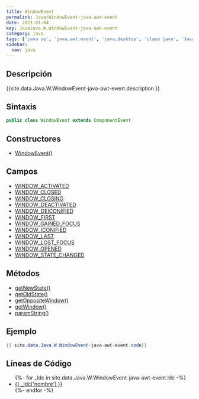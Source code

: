 ```yaml
---
title: WindowEvent
permalink: Java/WindowEvent-java-awt-event
date: 2021-01-04
key: JavaJava.W.WindowEvent-java-awt-event
category: java
tags: ['java se', 'java.awt.event', 'java.desktop', 'clase java', 'Java 1.1']
sidebar: 
  nav: java
---
```


## Descripción
{{site.data.Java.W.WindowEvent-java-awt-event.description }}

## Sintaxis
~~~java
public class WindowEvent extends ComponentEvent
~~~

## Constructores
* [WindowEvent()](/Java/WindowEvent-java-awt-event/WindowEvent/)

## Campos
* [WINDOW_ACTIVATED](/Java/WindowEvent-java-awt-event/WINDOW_ACTIVATED)
* [WINDOW_CLOSED](/Java/WindowEvent-java-awt-event/WINDOW_CLOSED)
* [WINDOW_CLOSING](/Java/WindowEvent-java-awt-event/WINDOW_CLOSING)
* [WINDOW_DEACTIVATED](/Java/WindowEvent-java-awt-event/WINDOW_DEACTIVATED)
* [WINDOW_DEICONIFIED](/Java/WindowEvent-java-awt-event/WINDOW_DEICONIFIED)
* [WINDOW_FIRST](/Java/WindowEvent-java-awt-event/WINDOW_FIRST)
* [WINDOW_GAINED_FOCUS](/Java/WindowEvent-java-awt-event/WINDOW_GAINED_FOCUS)
* [WINDOW_ICONIFIED](/Java/WindowEvent-java-awt-event/WINDOW_ICONIFIED)
* [WINDOW_LAST](/Java/WindowEvent-java-awt-event/WINDOW_LAST)
* [WINDOW_LOST_FOCUS](/Java/WindowEvent-java-awt-event/WINDOW_LOST_FOCUS)
* [WINDOW_OPENED](/Java/WindowEvent-java-awt-event/WINDOW_OPENED)
* [WINDOW_STATE_CHANGED](/Java/WindowEvent-java-awt-event/WINDOW_STATE_CHANGED)

## Métodos
* [getNewState()](/Java/WindowEvent-java-awt-event/getNewState)
* [getOldState()](/Java/WindowEvent-java-awt-event/getOldState)
* [getOppositeWindow()](/Java/WindowEvent-java-awt-event/getOppositeWindow)
* [getWindow()](/Java/WindowEvent-java-awt-event/getWindow)
* [paramString()](/Java/WindowEvent-java-awt-event/paramString)

## Ejemplo
~~~java
{{ site.data.Java.W.WindowEvent-java-awt-event.code}}
~~~

## Líneas de Código
<ul>
{%- for _ldc in site.data.Java.W.WindowEvent-java-awt-event.ldc -%}
   <li>
       <a href="{{_ldc['url'] }}">{{ _ldc['nombre'] }}</a>
   </li>
{%- endfor -%}
</ul>
